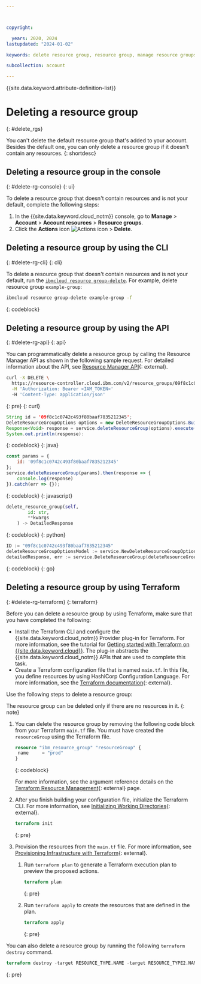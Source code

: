 ```yaml
---



copyright:

  years: 2020, 2024
lastupdated: "2024-01-02"

keywords: delete resource group, resource group, manage resource groups

subcollection: account

---
```


{{site.data.keyword.attribute-definition-list}}


# Deleting a resource group
{: #delete_rgs}

You can't delete the default resource group that's added to your account. Besides the default one, you can only delete a resource group if it doesn't contain any resources.
{: shortdesc}

## Deleting a resource group in the console
{: #delete-rg-console}
{: ui}

To delete a resource group that doesn't contain resources and is not your default, complete the following steps:

1. In the {{site.data.keyword.cloud_notm}} console, go to **Manage** > **Account** > **Account resources** > **Resource groups**.
2. Click the **Actions** icon ![Actions icon](../icons/action-menu-icon.svg "Actions") > **Delete**.

## Deleting a resource group by using the CLI
{: #delete-rg-cli}
{: cli}

To delete a resource group that doesn't contain resources and is not your default, run the [`ibmcloud resource group-delete`](/docs/cli?topic=cli-ibmcloud_commands_resource#ibmcloud_resource_group_delete). For example, delete resource group `example-group`:

```bash
ibmcloud resource group-delete example-group -f
```
{: codeblock}

## Deleting a resource group by using the API
{: #delete-rg-api}
{: api}

You can programmatically delete a resource group by calling the Resource Manager API as shown in the following sample request. For detailed information about the API, see [Resource Manager API](https://cloud.ibm.com/apidocs/resource-controller/resource-manager#delete-resource-group){: external}.

```bash
curl -X DELETE \
  https://resource-controller.cloud.ibm.com/v2/resource_groups/09f8c1c0742c493f80baaf7835212345 \
  -H 'Authorization: Bearer <IAM_TOKEN>'
  -H 'Content-Type: application/json'
```
{: pre}
{: curl}

```java
String id = '09f8c1c0742c493f80baaf7835212345';
DeleteResourceGroupOptions options = new DeleteResourceGroupOptions.Builder().id(id).build();
Response<Void> response = service.deleteResourceGroup(options).execute();
System.out.println(response):
```
{: codeblock}
{: java}

```javascript
const params = {
    id: '09f8c1c0742c493f80baaf7835212345'
};
service.deleteResourceGroup(params).then(response => {
    console.log(response)
}).catch(err => {});
```
{: codeblock}
{: javascript}

```python
delete_resource_group(self,
        id: str,
        **kwargs
    ) -> DetailedResponse
 ```
{: codeblock}
{: python}

```go
ID := "09f8c1c0742c493f80baaf7835212345"
deleteResourceGroupOptionsModel := service.NewDeleteResourceGroupOptions(ID)
detailedResponse, err := service.DeleteResourceGroup(deleteResourceGroupOptionsModel)
```
{: codeblock}
{: go}

## Deleting a resource group by using Terraform
{: #delete-rg-terraform}
{: terraform}

Before you can delete a resource group by using Terraform, make sure that you have completed the following:

- Install the Terraform CLI and configure the {{site.data.keyword.cloud_notm}} Provider plug-in for Terraform. For more information, see the tutorial for [Getting started with Terraform on {{site.data.keyword.cloud}}](/docs/ibm-cloud-provider-for-terraform?topic=ibm-cloud-provider-for-terraform-getting-started). The plug-in abstracts the {{site.data.keyword.cloud_notm}} APIs that are used to complete this task.
- Create a Terraform configuration file that is named `main.tf`. In this file, you define resources by using HashiCorp Configuration Language. For more information, see the [Terraform documentation](https://www.terraform.io/docs/language/index.html){: external}.

Use the following steps to delete a resource group:

The resource group can be deleted only if there are no resources in it.
{: note}

1. You can delete the resource group by removing the following code block from your Terraform `main.tf` file. You must have created the `resourceGroup` using the Terraform file.

   ```terraform
   resource "ibm_resource_group" "resourceGroup" {
    name     = "prod"
   }
   ```
   {: codeblock}

   For more information, see the argument reference details on the [Terraform Resource Management](https://registry.terraform.io/providers/IBM-Cloud/ibm/latest/docs/resources/resource_group){: external} page.

1. After you finish building your configuration file, initialize the Terraform CLI. For more information, see [Initializing Working Directories](https://developer.hashicorp.com/terraform/cli/init){: external}.

   ```terraform
   terraform init
   ```
   {: pre}

1. Provision the resources from the `main.tf` file. For more information, see [Provisioning Infrastructure with Terraform](https://developer.hashicorp.com/terraform/cli/run){: external}.

   1. Run `terraform plan` to generate a Terraform execution plan to preview the proposed actions.

      ```terraform
      terraform plan
      ```
      {: pre}

   1. Run `terraform apply` to create the resources that are defined in the plan.

      ```terraform
      terraform apply
      ```
      {: pre}

You can also delete a resource group by running the following `terraform destroy` command.

```terraform
terraform destroy -target RESOURCE_TYPE.NAME -target RESOURCE_TYPE2.NAME
```
{: pre}

